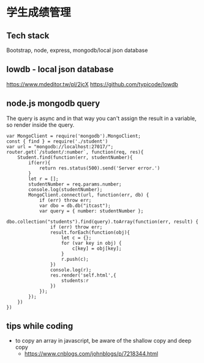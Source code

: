 # 学生成绩管理

## Tech stack
Bootstrap, node, express, mongodb/local json database

## lowdb - local json database
https://www.mdeditor.tw/pl/2jcX
https://github.com/typicode/lowdb

## node.js mongodb query
The query is async and in that way you can't assign the result in a variable, so render inside the query.

```
var MongoClient = require('mongodb').MongoClient;
const { find } = require('./student')
var url = "mongodb://localhost:27017/";
router.get(`/student/:number`, function(req, res){
    Student.find(function(err, studentNumber){
        if(err){
            return res.status(500).send('Server error.')
        }
        let r = [];
        studentNumber = req.params.number;
        console.log(studentNumber);
        MongoClient.connect(url, function(err, db) {
            if (err) throw err;
            var dbo = db.db("itcast");
            var query = { number: studentNumber };
            dbo.collection("students").find(query).toArray(function(err, result) {
                if (err) throw err;
                result.forEach(function(obj){
                    let c = {};
                    for (var key in obj) {
                        c[key] = obj[key];
                    }
                    r.push(c);
                })
                console.log(r);
                res.render('self.html',{
                    students:r
                })
            });
        });
    })
})
```

## tips while coding
- to copy an array in javascript, be aware of the shallow copy and deep copy
   - https://www.cnblogs.com/johnblogs/p/7218344.html
